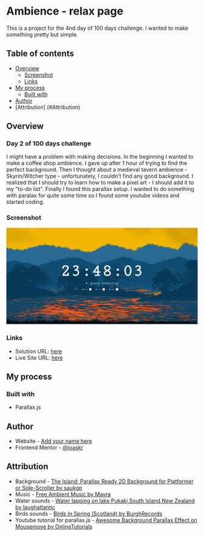 # Ambience - relax page

This is a project for the 4nd day of 100 days challenge. I wanted to make something pretty but simple.

## Table of contents

- [Overview](#overview)
  - [Screenshot](#screenshot)
  - [Links](#links)
- [My process](#my-process)
  - [Built with](#built-with)
- [Author](#author)
- [Attribution] (#Attribution)

## Overview

### Day 2 of 100 days challenge

I might have a problem with making decisions. In the beginning I wanted to make a coffee shop ambience. I gave up after 1 hour of trying to find the perfect background. Then I thought about a medieval tavern ambience - Skyrin/Witcher type - unfortunately, I couldn't find any good background. I realized that I should try to learn how to make a pixel art - I should add it to my "to-do list". Finally I found this parallax setup. I wanted to do something with paralax for quite some time so I found some youtube videos and started coding.

### Screenshot

![](./design/desktop-design.jpg)

### Links

- Solution URL: [here](https://github.com/joaskr/100-days-challenge/tree/main/Ambience)
- Live Site URL: [here](https://100-days-challenge-azure.vercel.app/Ambience/index.html)

## My process

### Built with

- Parallax.js

## Author

- Website - [Add your name here](https://www.your-site.com)
- Frontend Mentor - [@joaskr](https://www.frontendmentor.io/profile/joaskr)

## Attribution

- Background - [The Island: Parallax Ready 2D Background for Platformer or Side-Scroller by saukgp](https://saurabhkgp.itch.io/the-island-parallax-background-platformer-side-scroller)
- Music - [Free Ambient Music by Mayra](https://mayragandra.itch.io/freeambientmusic)
- Water sounds - [Water lapping on lake Pukaki,South Island,New Zealand by laughatlantic](https://freesound.org/people/laughatlantic/sounds/528067/)
- Birds sounds - [Birds In Spring (Scotland) by BurghRecords](https://freesound.org/people/BurghRecords/sounds/463903/)
- Youtube tutorial for parallax.js - [Awesome Background Parallax Effect on Mousemove by OnlineTutorials](https://www.youtube.com/watch?v=6xVMUo0_hu4)
